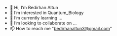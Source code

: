 - 👋 Hi, I’m Bedirhan Altun
- 👀 I’m interested in Quantum_Biology
- 🌱 I’m currently learning ...
- 💞️ I’m looking to collaborate on ...
- 📫 How to reach me "bedirhanaltun3@gmail.com"

<!---
LBringerPHYS/LBringerPHYS is a ✨ special ✨ repository because its `README.md` (this file) appears on your GitHub profile.
You can click the Preview link to take a look at your changes.
--->
